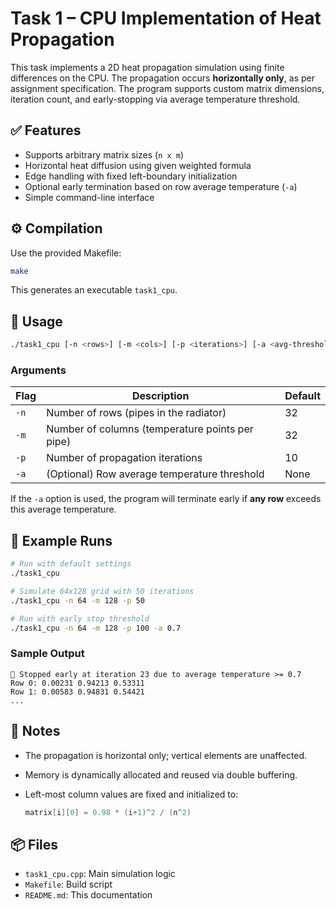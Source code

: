 # Task 1 – CPU Implementation of Heat Propagation

This task implements a 2D heat propagation simulation using finite differences on the CPU. The propagation occurs **horizontally only**, as per assignment specification. The program supports custom matrix dimensions, iteration count, and early-stopping via average temperature threshold.

## ✅ Features

- Supports arbitrary matrix sizes (`n x m`)
- Horizontal heat diffusion using given weighted formula
- Edge handling with fixed left-boundary initialization
- Optional early termination based on row average temperature (`-a`)
- Simple command-line interface

## ⚙️ Compilation

Use the provided Makefile:

```bash
make
```



This generates an executable `task1_cpu`.

## 🚀 Usage

```bash
./task1_cpu [-n <rows>] [-m <cols>] [-p <iterations>] [-a <avg-threshold>]
```

### Arguments

| Flag | Description                                     | Default |
| ---- | ----------------------------------------------- | ------- |
| `-n` | Number of rows (pipes in the radiator)          | 32      |
| `-m` | Number of columns (temperature points per pipe) | 32      |
| `-p` | Number of propagation iterations                | 10      |
| `-a` | (Optional) Row average temperature threshold    | None    |



If the `-a` option is used, the program will terminate early if **any row** exceeds this average temperature.

## 🧪 Example Runs

```bash
# Run with default settings
./task1_cpu

# Simulate 64x128 grid with 50 iterations
./task1_cpu -n 64 -m 128 -p 50

# Run with early stop threshold
./task1_cpu -n 64 -m 128 -p 100 -a 0.7
```

### Sample Output

```
🛑 Stopped early at iteration 23 due to average temperature >= 0.7
Row 0: 0.00231 0.94213 0.53311
Row 1: 0.00583 0.94831 0.54421
...
```

## 📌 Notes

- The propagation is horizontal only; vertical elements are unaffected.

- Memory is dynamically allocated and reused via double buffering.

- Left-most column values are fixed and initialized to:

  ```cpp
  matrix[i][0] = 0.98 * (i+1)^2 / (n^2)
  ```

## 📦 Files

- `task1_cpu.cpp`: Main simulation logic
- `Makefile`: Build script
- `README.md`: This documentation